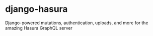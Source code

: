 # django-hasura
Django-powered mutations, authentication, uploads, and more for the amazing Hasura GraphQL server
